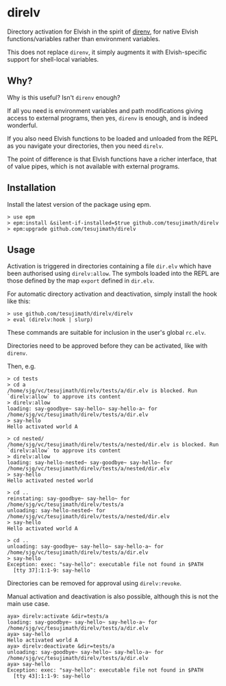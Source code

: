 # direlv

Directory activation for Elvish in the spirit of [direnv](https://direnv.net/), for native Elvish functions/variables rather than environment variables.

This does not replace `direnv`, it simply augments it with Elvish-specific support for shell-local variables.

## Why?

Why is this useful?  Isn't `direnv` enough?

If all you need is environment variables and path modifications giving access to external programs, then yes, `direnv` is enough, and is indeed wonderful.

If you also need Elvish functions to be loaded and unloaded from the REPL as you navigate your directories, then you need `direlv`.

The point of difference is that Elvish functions have a richer interface, that of value pipes, which is not available with external programs.

## Installation

Install the latest version of the package using epm.

```
> use epm
> epm:install &silent-if-installed=$true github.com/tesujimath/direlv
> epm:upgrade github.com/tesujimath/direlv
```

## Usage

Activation is triggered in directories containing a file `dir.elv` which have been authorised using `direlv:allow`.
The symbols loaded into the REPL are those defined by the map `export` defined in `dir.elv`.

For automatic directory activation and deactivation, simply install the hook like this:

```
> use github.com/tesujimath/direlv/direlv
> eval (direlv:hook | slurp)
```

These commands are suitable for inclusion in the user's global `rc.elv`.

Directories need to be approved before they can be activated, like with `direnv`.

Then, e.g.

```
> cd tests
> cd a
/home/sjg/vc/tesujimath/direlv/tests/a/dir.elv is blocked. Run `direlv:allow` to approve its content
> direlv:allow
loading: say-goodbye~ say-hello~ say-hello-a~ for /home/sjg/vc/tesujimath/direlv/tests/a/dir.elv
> say-hello
Hello activated world A

> cd nested/
/home/sjg/vc/tesujimath/direlv/tests/a/nested/dir.elv is blocked. Run `direlv:allow` to approve its content
> direlv:allow
loading: say-hello-nested~ say-goodbye~ say-hello~ for /home/sjg/vc/tesujimath/direlv/tests/a/nested/dir.elv
> say-hello
Hello activated nested world

> cd ..
reinstating: say-goodbye~ say-hello~ for /home/sjg/vc/tesujimath/direlv/tests/a
unloading: say-hello-nested~ for /home/sjg/vc/tesujimath/direlv/tests/a/nested/dir.elv
> say-hello
Hello activated world A

> cd ..
unloading: say-goodbye~ say-hello~ say-hello-a~ for /home/sjg/vc/tesujimath/direlv/tests/a/dir.elv
> say-hello
Exception: exec: "say-hello": executable file not found in $PATH
  [tty 37]:1:1-9: say-hello
```

Directories can be removed for approval using `direlv:revoke`.

Manual activation and deactivation is also possible, although this is not the main use case.

```
aya> direlv:activate &dir=tests/a
loading: say-goodbye~ say-hello~ say-hello-a~ for /home/sjg/vc/tesujimath/direlv/tests/a/dir.elv
aya> say-hello
Hello activated world A
aya> direlv:deactivate &dir=tests/a
unloading: say-goodbye~ say-hello~ say-hello-a~ for /home/sjg/vc/tesujimath/direlv/tests/a/dir.elv
aya> say-hello
Exception: exec: "say-hello": executable file not found in $PATH
  [tty 43]:1:1-9: say-hello
```

